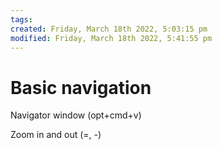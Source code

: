 ```yaml
---
tags: 
created: Friday, March 18th 2022, 5:03:15 pm
modified: Friday, March 18th 2022, 5:41:55 pm
---
```


# Basic navigation
Navigator window (opt+cmd+v)

Zoom in and out (=, -)